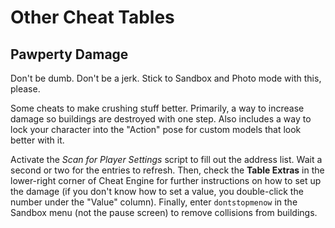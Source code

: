 # Other Cheat Tables

## Pawperty Damage

Don't be dumb. Don't be a jerk. Stick to Sandbox and Photo mode with this, please.

Some cheats to make crushing stuff better. Primarily, a way to increase damage so buildings are destroyed with one step. Also includes a way to lock your character into the "Action" pose for custom models that look better with it.

Activate the *Scan for Player Settings* script to fill out the address list. Wait a second or two for the entries to refresh. Then, check the **Table Extras** in the lower-right corner of Cheat Engine for further instructions on how to set up the damage (if you don't know how to set a value, you double-click the number under the "Value" column). Finally, enter ``dontstopmenow`` in the Sandbox menu (not the pause screen) to remove collisions from buildings.

